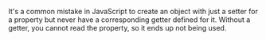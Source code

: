 It's a common mistake in JavaScript to create an object with just a setter for a property but never have a corresponding getter defined for it. Without a getter, you cannot read the property, so it ends up not being used.